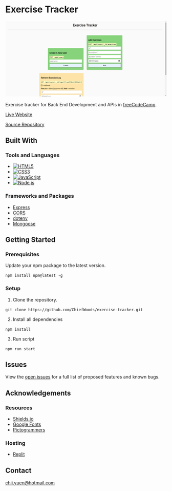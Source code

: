 # Exercise Tracker

![Landing Screenshot](images/landing_screenshot.png)

Exercise tracker for Back End Development and APIs in [freeCodeCamp](https://www.freecodecamp.org/learn/).

[Live Website](https://exercise-tracker.chiefwoods.repl.co/)

[Source Repository](https://github.com/ChiefWoods/exercise-tracker)

## Built With

### Tools and Languages

- [![HTML5](https://img.shields.io/badge/HTML5-grey?style=for-the-badge&logo=html5)](https://html5.org/)
- [![CSS3](https://img.shields.io/badge/CSS3-306AF1?style=for-the-badge&logo=css3)](https://www.w3.org/Style/CSS/Overview.en.html)
- [![JavaScript](https://img.shields.io/badge/Javascript-1B1E21?style=for-the-badge&logo=javascript)](https://js.org/index.html)
- [![Node.js](https://img.shields.io/badge/Node.js-233056?style=for-the-badge&logo=nodedotjs)](https://nodejs.org/en)

### Frameworks and Packages

- [Express](https://expressjs.com/)
- [CORS](https://github.com/expressjs/cors)
- [dotenv](https://github.com/motdotla/dotenv)
- [Mongoose](https://mongoosejs.com/)

## Getting Started

### Prerequisites

Update your npm package to the latest version.

```
npm install npm@latest -g
```

### Setup

1. Clone the repository.

```
git clone https://github.com/ChiefWoods/exercise-tracker.git
```
2. Install all dependencies
```
npm install
```
3. Run script
```
npm run start
```

## Issues

View the [open issues](https://github.com/ChiefWoods/exercise-tracker/issues) for a full list of proposed features and known bugs.

## Acknowledgements

### Resources

- [Shields.io](https://shields.io/)
- [Google Fonts](https://fonts.google.com/)
- [Pictogrammers](https://pictogrammers.com/)

### Hosting

- [Replit](https://replit.com/)

## Contact

[chii.yuen@hotmail.com](mailto:chii.yuen@hotmail.com)

 